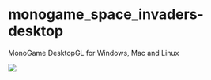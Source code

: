 # monogame_space_invaders-desktop

MonoGame DesktopGL for Windows, Mac and Linux

![](https://cloud.githubusercontent.com/assets/1466920/20637134/2a66e3ae-b37d-11e6-9181-ae7c45695b75.png)